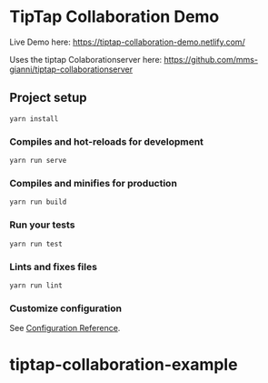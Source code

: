 # TipTap Collaboration Demo


Live Demo here: 
https://tiptap-collaboration-demo.netlify.com/


Uses the tiptap Colaborationserver here: 
https://github.com/mms-gianni/tiptap-collaborationserver 

## Project setup
```
yarn install
```

### Compiles and hot-reloads for development
```
yarn run serve
```

### Compiles and minifies for production
```
yarn run build
```

### Run your tests
```
yarn run test
```

### Lints and fixes files
```
yarn run lint
```

### Customize configuration
See [Configuration Reference](https://cli.vuejs.org/config/).
# tiptap-collaboration-example

